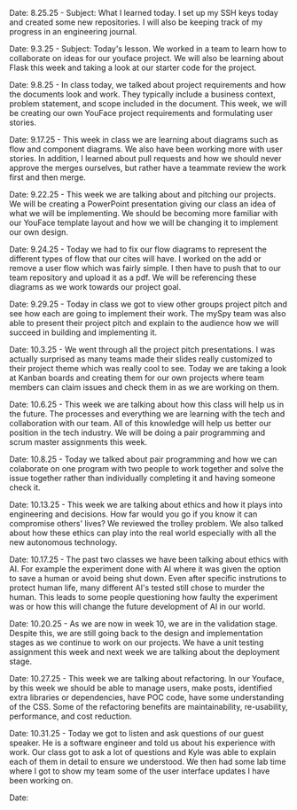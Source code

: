 Date: 8.25.25 - Subject: What I learned today. I set up my SSH keys today and created some new repositories. I will also be keeping track of my progress in an engineering journal.

Date: 9.3.25 - Subject: Today's lesson. We worked in a team to learn how to collaborate on ideas for our youface project. We will also be learning about Flask this week and taking a look at our starter code for the project.

Date: 9.8.25 - In class today, we talked about project requirements and how the documents look and work. They typically include a business context, problem statement, and scope included in the document. This week, we will be creating our own YouFace project requirements and formulating user stories.

Date: 9.17.25 - This week in class we are learning about diagrams such as flow and component diagrams. We also have been working more with user stories. In addition, I learned about pull requests and how we should never approve the merges ourselves, but rather have a teammate review the work first and then merge.

Date: 9.22.25 - This week we are talking about and pitching our projects. We will be creating a PowerPoint presentation giving our class an idea of what we will be implementing. We should be becoming more familiar with our YouFace template layout and how we will be changing it to implement our own design.

Date: 9.24.25 - Today we had to fix our flow diagrams to represent the different types of flow that our cites will have. I worked on the add or remove a user flow which was fairly simple. I then have to push that to our team repository and upload it as a pdf. We will be referencing these diagrams as we work towards our project goal.

Date: 9.29.25 - Today in class we got to view other groups project pitch and see how each are going to implement their work. The mySpy team was also able to present their project pitch and explain to the audience how we will succeed in building and implementing it.

Date: 10.3.25 - We went through all the project pitch presentations. I was actually surprised as many teams made their slides really customized to their project theme which was really cool to see. Today we are taking a look at Kanban boards and creating them for our own projects where team members can claim issues and check them in as we are working on them.

Date: 10.6.25 - This week we are talking about how this class will help us in the future. The processes and everything we are learning with the tech and collaboration with our team. All of this knowledge will help us better our position in the tech industry. We will be doing a pair programming and scrum master assignments this week.

Date: 10.8.25 - Today we talked about pair programming and how we can colaborate on one program with two people to work together and solve the issue together rather than individually completing it and having someone check it.  

Date: 10.13.25 - This week we are talking about ethics and how it plays into engineering and decisions. How far would you go if you know it can compromise others' lives? We reviewed the trolley problem. We also talked about how these ethics can play into the real world especially with all the new autonomous technology. 

Date: 10.17.25 - The past two classes we have been talking about ethics with AI. For example the experiment done with AI where it was given the option to save a human or avoid being shut down. Even after specific instrutions to protect human life, many different AI's tested still chose to murder the human. This leads to some people questioning how faulty the experiment was or how this will change the future development of AI in our world.

Date: 10.20.25 - As we are now in week 10, we are in the validation stage. Despite this, we are still going back to the design and implementation stages as we continue to work on our projects. We have a unit testing assignment this week and next week we are talking about the deployment stage.

Date: 10.27.25 - This week we are talking about refactoring. In our Youface, by this week we should be able to manage users, make posts, identified extra libraries or dependencies, have POC code, have some understanding of the CSS. Some of the refactoring benefits are maintainability, re-usability, performance, and cost reduction. 

Date: 10.31.25 - Today we got to listen and ask questions of our guest speaker. He is a software engineer and told us about his experience with work. Our class got to ask a lot of questions and Kyle was able to explain each of them in detail to ensure we understood. We then had some lab time where I got to show my team some of the user interface updates I have been working on.

Date:

